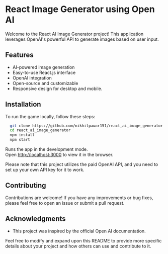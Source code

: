 
# React Image Generator using Open AI

Welcome to the React AI Image Generator project! This application leverages OpenAI's powerful API to generate images based on user input.

## Features

- AI-powered image generation
- Easy-to-use React.js interface
- OpenAI integration
- Open-source and customizable
- Responsive design for desktop and mobile.


## Installation

To run the game locally, follow these steps:

```bash
  git clone https://github.com/nikhilpawar151/react_ai_image_generator.git
  cd react_ai_image_generator
  npm install
  npm start
```

Runs the app in the development mode.\
Open [http://localhost:3000](http://localhost:3000) to view it in the browser.

Please note that this project utilizes the paid OpenAI API, and you need to set up your own API key for it to work.

## Contributing

Contributions are welcome! If you have any improvements or bug fixes, please feel free to open an issue or submit a pull request.

## Acknowledgments

- This project was inspired by the official Open AI documentation.

Feel free to modify and expand upon this README to provide more specific details about your project and how others can use and contribute to it.
